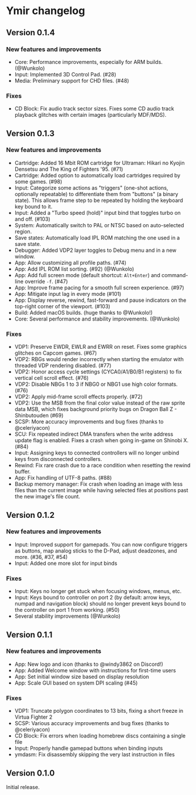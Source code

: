 # Ymir changelog

## Version 0.1.4

### New features and improvements

- Core: Performance improvements, especially for ARM builds. (@Wunkolo)
- Input: Implemented 3D Control Pad. (#28)
- Media: Preliminary support for CHD files. (#48)

### Fixes

- CD Block: Fix audio track sector sizes. Fixes some CD audio track playback glitches with certain images (particularly MDF/MDS).


## Version 0.1.3

### New features and improvements

- Cartridge: Added 16 Mbit ROM cartridge for Ultraman: Hikari no Kyojin Densetsu and The King of Fighters '95. (#71)
- Cartridge: Added option to automatically load cartridges required by some games. (#98)
- Input: Categorize some actions as "triggers" (one-shot actions, optionally repeatable) to differentiate them from "buttons" (a binary state). This allows frame step to be repeated by holding the keyboard key bound to it.
- Input: Added a "Turbo speed (hold)" input bind that toggles turbo on and off. (#103)
- System: Automatically switch to PAL or NTSC based on auto-selected region.
- Save states: Automatically load IPL ROM matching the one used in a save state.
- Debugger: Added VDP2 layer toggles to Debug menu and in a new window.
- App: Allow customizing all profile paths. (#74)
- App: Add IPL ROM list sorting. (#92) (@Wunkolo)
- App: Add full screen mode (default shortcut: `Alt+Enter`) and command-line override `-f`. (#47)
- App: Improve frame pacing for a smooth full screen experience. (#97)
- App: Mitigate input lag in every mode (#101)
- App: Display reverse, rewind, fast-forward and pause indicators on the top-right corner of the viewport. (#103)
- Build: Added macOS builds. (huge thanks to @Wunkolo!)
- Core: Several performance and stability improvements. (@Wunkolo)

### Fixes

- VDP1: Preserve EWDR, EWLR and EWRR on reset. Fixes some graphics glitches on Capcom games. (#67)
- VDP2: RBGs would render incorrectly when starting the emulator with threaded VDP rendering disabled. (#77)
- VDP2: Honor access cycle settings (CYCA0/A1/B0/B1 registers) to fix vertical cell scroll effect. (#76)
- VDP2: Disable NBGs 1 to 3 if NBG0 or NBG1 use high color formats. (#76)
- VDP2: Apply mid-frame scroll effects properly. (#72)
- VDP2: Use the MSB from the final color value instead of the raw sprite data MSB, which fixes background priority bugs on Dragon Ball Z - Shinbutouden (#69)
- SCSP: More accuracy improvements and bug fixes (thanks to @celeriyacon)
- SCU: Fix repeated indirect DMA transfers when the write address update flag is enabled. Fixes a crash when going in-game on Shinobi X. (#84)
- Input: Assigning keys to connected controllers will no longer unbind keys from disconnected controllers.
- Rewind: Fix rare crash due to a race condition when resetting the rewind buffer.
- App: Fix handling of UTF-8 paths. (#88)
- Backup memory manager: Fix crash when loading an image with less files than the current image while having selected files at positions past the new image's file count.


## Version 0.1.2

### New features and improvements

- Input: Improved support for gamepads. You can now configure triggers as buttons, map analog sticks to the D-Pad, adjust deadzones, and more. (#36, #37, #54)
- Input: Added one more slot for input binds

### Fixes

- Input: Keys no longer get stuck when focusing windows, menus, etc.
- Input: Keys bound to controller on port 2 (by default: arrow keys, numpad and navigation block) should no longer prevent keys bound to the controller on port 1 from working. (#50)
- Several stability improvements (@Wunkolo)


## Version 0.1.1

### New features and improvements

- App: New logo and icon (thanks to @windy3862 on Discord!)
- App: Added Welcome window with instructions for first-time users
- App: Set initial window size based on display resolution
- App: Scale GUI based on system DPI scaling (#45)

### Fixes

- VDP1: Truncate polygon coordinates to 13 bits, fixing a short freeze in Virtua Fighter 2
- SCSP: Various accuracy improvements and bug fixes (thanks to @celeriyacon)
- CD Block: Fix errors when loading homebrew discs containing a single file
- Input: Properly handle gamepad buttons when binding inputs
- ymdasm: Fix disassembly skipping the very last instruction in files


## Version 0.1.0

Initial release.
